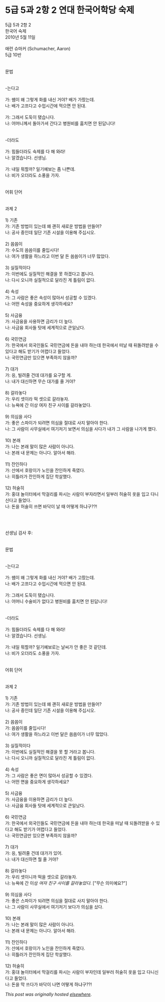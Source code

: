 # 5급 5과 2항 2 연대 한국어학당 숙제

<div>
<p>5급 5과 2항 2<br>한국어 숙제<br>2010년 5월 11일<br><br>애런 슈마커 (Schumacher, Aaron)<br>5급 10반<br><br><br>문법<br><br><br>-는다고<br><br>가: 쌤이 왜 그렇게 화를 내신 거야? 배가 가팠는데.<br>나: 배가 고프다고 수업시간에 먹으면 안 된대.<br><br>가: 그래서 도둑이 됐습니다.<br>나: 어머니께서 돌아가셔 간다고 병원비를 훔치면 안 된답니다!<br><br><br>-더라도<br><br>가: 힘들더라도 숙제를 다 해 와라!<br>나: 알겠습니다. 선생님.<br><br>가: 내일 뭐할까? 일기예보는 좀 나쁜데.<br>나: 비가 오더라도 소풍을 가자.<br><br><br>어휘 단어<br><br><br>과제 2<br><br>1) 기존<br>가: 기존 방법이 있는데 왜 괜히 새로운 방법을 만들어?<br>나: 공사 중인데 일단 기존 시설을 이용해 주십시오.<br><br>2) 씀씀이<br>가: 수도의 씀씀이를 줄입시다!<br>나: 여가 생활을 하느라고 이번 달 돈 씀씀이가 너무 많았다.<br><br>3) 실질적이다<br>가: 이번에도 실질적인 해결을 못 하겠다고 봅니다.<br>나: 다시 오니까 실질적으로 달라진 게 틀림이 없다.<br><br>4) 속성<br>가: 그 사람은 좋은 속성이 많아서 성공할 수 있겠다.<br>나: 어떤 속성을 중요하게 생각하세요?<br><br>5) 사금융<br>가: 사금융을 사용하면 금리가 더 높다.<br>나: 사금융 회사들 탓에 세계적으로 큰일났다.<br><br>6) 국민연금<br>가: 한국에서 외국인들도 국민연금에 돈을 내야 하는데 한국에서 떠날 때 뒤돌려받을 수 있다고 해도 받기가 어렵다고 들었다.<br>나: 국민연금만 있으면 부족하지 않을까?<br><br>7) 대가<br>가: 응, 빌려줄 건데 대가를 요구할 게.<br>나: 내가 대신하면 무슨 대가를 줄 거야?<br><br>8) 갈라놓다<br>가: 우리 셋이라 떡 셋으로 갈라놓자.<br>나: 뉴욕에 간 이상 여자 친구 사이를 갈라놓았다.<br><br>9) 의심을 사다<br>가: 좋은 스파이가 되려면 의심을 절대로 사지 말아야 한다.<br>나: 그 사람이 사무실에서  여기저기 보면서 의심을 사다가 내가 그 사람을 나가게 했다.<br><br>10) 본래<br>가: 나는 본래 말이 많은 사람이 아니다.<br>나: 본래 내 문제는 아니다. 알아서 해라.<br><br>11) 잔인하다<br>가: 산에서 호랑이가 노인을 잔인하게 죽였다.<br>나: 히틀러가 잔인하게 집단 학살했다.<br><br>12) 허술히<br>가: 홍대 놀이터에서 막걸리를 파시는 사람이 부자라면서 일부러 허술히 옷을 입고 다니신다고 들었다.<br>나: 돈을 허술히 쓰면 바닥이 날 때 어떻게 하냐구??!</p>
<div><br></div>
<div><br></div>
<div><br></div>
<div>선생님 검사 후:</div>
<div><br></div>
<div><br></div>
<div>문법<br><br><br>-는다고<br><br>가: 쌤이 왜 그렇게 화를 내신 거야? 배가 고팠는데.<br>나: 배가 고프다고 수업시간에 먹으면 안 된대.<br><br>가: 그래서 도둑이 됐습니다.<br>나: 어머니 수술비가 없다고 병원비를 훔치면 안 된답니다!<br><br><br>-더라도<br><br>가: 힘들더라도 숙제를 다 해 와라!<br>나: 알겠습니다. 선생님.<br><br>가: 내일 뭐할까? 일기예보로는 날씨가 안 좋은 것 같던데.<br>나: 비가 오더라도 소풍을 가자.<br><br><br>어휘 단어<br><br><br>과제 2<br><br>1) 기존<br>가: 기존 방법이 있는데 왜 괜히 새로운 방법을 만들어?<br>나: 공사 중인데 일단 기존 시설을 이용해 주십시오.<br><br>2) 씀씀이<br>가: 씀씀이를 줄입시다!<br>나: 여가 생활을 하느라고 이번 달은 씀씀이가 너무 많았다.<br><br>3) 실질적이다<br>가: 이번에도 실질적인 해결을 못 할 거라고 봅니다.<br>나: 다시 오니까 실질적으로 달라진 게 틀림이 없다.<br><br>4) 속성<br>가: 그 사람은 좋은 면이 많아서 성공할 수 있겠다.<br>나: 어떤 면을 중요하게 생각하세요?<br><br>5) 사금융<br>가: 사금융을 이용하면 금리가 더 높다.<br>나: 사금융 회사들 탓에 세계적으로 큰일났다.<br><br>6) 국민연금<br>가: 한국에서 외국인들도 국민연금에 돈을 내야 하는데 한국을 떠날 때 되돌려받을 수 있다고 해도 받기가 어렵다고 들었다.<br>나: 국민연금만 있으면 부족하지 않을까?<br><br>7) 대가<br>가: 응, 빌려줄 건데 대가가 있어.<br>나: 내가 대신하면 뭘 줄 거야?<br><br>8) 갈라놓다<br>가: 우리 셋이니까 떡을 셋으로 갈라놓자.<br>나: 뉴욕에 간 이상 <i>여자 친구 사이를 갈라놓았다</i>. ["무슨 의미예요?"]<br><br>9) 의심을 사다<br>가: 좋은 스파이가 되려면 의심을 절대로 사지 말아야 한다.<br>나: 그 사람이 사무실에서 여기저기 보다가 의심을 샀다.<br><br>10) 본래<br>가: 나는 본래 말이 많은 사람이 아니다.<br>나: 본래 내 문제는 아니다. 알아서 해라.<br><br>11) 잔인하다<br>가: 산에서 호랑이가 노인을 잔인하게 죽였다.<br>나: 히틀러가 잔인하게 집단 학살했다.<br><br>12) 허술히<br>가: 홍대 놀이터에서 막걸리를 파시는 사람이 부자인데 일부러 허술히 옷을 입고 다니신다고 들었다.<br>나: 돈을 막 쓰다가 바닥이 나면 어떻게 하냐구??!</div>
</div>


*This post was originally hosted [elsewhere](http://planspace.blogspot.com/2010/05/5-5-2-2.html).*
